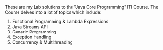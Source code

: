 These are my Lab solutions to the "Java Core Programming" ITI Course. The Course delves into a lot of topics which include:
1) Functional Programming & Lambda Expressions
2) Java Streams API
3) Generic Programming
4) Exception Handling
5) Concurrency & Multithreading
   
